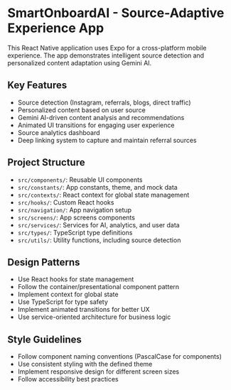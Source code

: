 <!-- Use this file to provide workspace-specific custom instructions to Copilot. For more details, visit https://code.visualstudio.com/docs/copilot/copilot-customization#_use-a-githubcopilotinstructionsmd-file -->

# SmartOnboardAI - Source-Adaptive Experience App

This React Native application uses Expo for a cross-platform mobile experience. The app demonstrates intelligent source detection and personalized content adaptation using Gemini AI.

## Key Features

- Source detection (Instagram, referrals, blogs, direct traffic)
- Personalized content based on user source
- Gemini AI-driven content analysis and recommendations
- Animated UI transitions for engaging user experience
- Source analytics dashboard
- Deep linking system to capture and maintain referral sources

## Project Structure

- `src/components/`: Reusable UI components
- `src/constants/`: App constants, theme, and mock data
- `src/contexts/`: React context for global state management
- `src/hooks/`: Custom React hooks
- `src/navigation/`: App navigation setup
- `src/screens/`: App screens components
- `src/services/`: Services for AI, analytics, and user data
- `src/types/`: TypeScript type definitions
- `src/utils/`: Utility functions, including source detection

## Design Patterns

- Use React hooks for state management
- Follow the container/presentational component pattern
- Implement context for global state
- Use TypeScript for type safety
- Implement animated transitions for better UX
- Use service-oriented architecture for business logic

## Style Guidelines

- Follow component naming conventions (PascalCase for components)
- Use consistent styling with the defined theme
- Implement responsive design for different screen sizes
- Follow accessibility best practices
